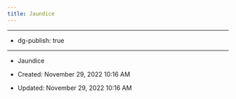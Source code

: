 ```yaml
---
title: Jaundice
---
```


- --

- dg-publish: true

- --

- Jaundice

- Created: November 29, 2022 10:16 AM

- Updated: November 29, 2022 10:16 AM
